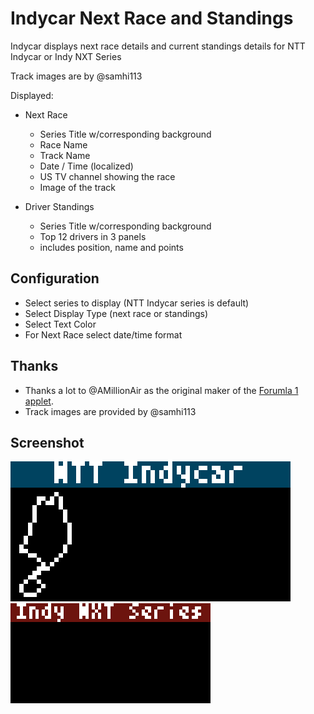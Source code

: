 # Indycar Next Race and Standings

Indycar displays next race details and current standings details for NTT Indycar or Indy NXT Series

Track images are by @samhi113

Displayed:

- Next Race
  - Series Title w/corresponding background
  - Race Name
  - Track Name
  - Date / Time (localized)
  - US TV channel showing the race
  - Image of the track

- Driver Standings
  - Series Title w/corresponding background
  - Top 12 drivers in 3 panels
  - includes position, name and points

## Configuration
- Select series to display (NTT Indycar series is default)
- Select Display Type (next race or standings)
- Select Text Color
- For Next Race select date/time format

## Thanks
- Thanks a lot to @AMillionAir as the original maker of the [Forumla 1 applet](../formula1/).
- Track images are provided by @samhi113

## Screenshot

![](indycar-nextrace.gif) ![](indynxt-standings.gif)
